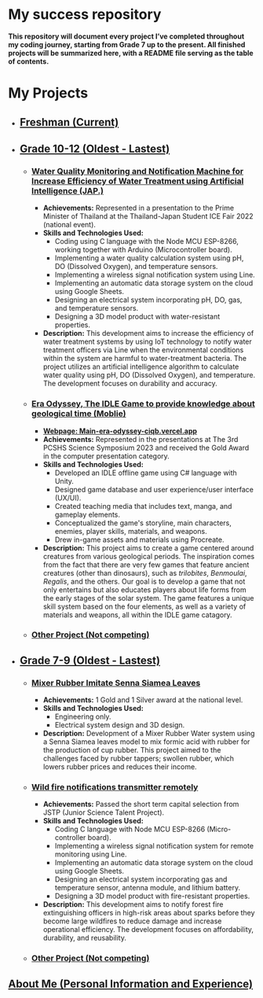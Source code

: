 # My success repository
**This repository will document every project I’ve completed throughout my coding journey, starting from Grade 7 up to the present. All finished projects will be summarized here, with a README file serving as the table of contents.**

# My Projects
- ## **[Freshman (Current)](freshman.md)**

- ## **[Grade 10-12 (Oldest - Lastest)](#my-project-between-grade-10-12-oldest---lastest)**
    - ### [**Water Quality Monitoring and Notification Machine for Increase Efficiency of Water Treatment using Artificial Intelligence (JAP.)**](grade10-12.md#water-quality-monitoring-and-notification-machine-for-increase-efficiency-of-water-treatment-using-artificial-intelligence-japs)
        - **Achievements:** Represented in a presentation to the Prime Minister of Thailand at the Thailand-Japan Student ICE Fair 2022 (national event).
        - **Skills and Technologies Used:**
            - Coding using C language with the Node MCU ESP-8266, working together with Arduino (Microcontroller board).
            - Implementing a water quality calculation system using pH, DO (Dissolved Oxygen), and temperature sensors.
            - Implementing a wireless signal notification system using Line.
            - Implementing an automatic data storage system on the cloud using Google Sheets.
            - Designing an electrical system incorporating pH, DO, gas, and temperature sensors.
            - Designing a 3D model product with water-resistant properties.
        - **Description:** This development aims to increase the efficiency of water treatment systems by using IoT technology to notify water treatment officers via Line when the environmental conditions within the system are harmful to water-treatment bacteria. The project utilizes an artificial intelligence algorithm to calculate water quality using pH, DO (Dissolved Oxygen), and temperature. The development focuses on durability and accuracy.

    - ### [**Era Odyssey, The IDLE Game to provide knowledge about geological time (Moblie)**](grade10-12.md#era-odyssey-the-idle-game-to-provide-knowledge-about-geological-time-moblie)
        - [**Webpage: Main-era-odyssey-ciqb.vercel.app**](https://main-era-odyssey-ciqb.vercel.app/assets/Home.html)
        - **Achievements:** Represented in the presentations at The 3rd PCSHS Science Symposium 2023 and received the Gold Award in the computer presentation category.
        - **Skills and Technologies Used:**
            - Developed an IDLE offline game using C# language with Unity.
            - Designed game database and user experience/user interface (UX/UI).
            - Created teaching media that includes text, manga, and gameplay elements.
            - Conceptualized the game's storyline, main characters, enemies, player skills, materials, and weapons.
            - Drew in-game assets and materials using Procreate.
        - **Description:**  This project aims to create a game centered around creatures from various geological periods. The inspiration comes from the fact that there are very few games that feature ancient creatures (other than dinosaurs), such as *trilobites*, *Benmoulai*, *Regalis*, and the others. Our goal is to develop a game that not only entertains but also educates players about life forms from the early stages of the solar system. The game features a unique skill system based on the four elements, as well as a variety of materials and weapons, all within the IDLE game catagory.
    - ### [**Other Project (Not competing)**](grade10-12.md#my-other-project)

- ## **[Grade 7-9 (Oldest - Lastest)](grade7-9.md#my-project-between-grade-7-9-oldest---lastest)**
    - ### [**Mixer Rubber Imitate Senna Siamea Leaves**](grade7-9.md#mixer-rubber-imitate-senna-siamea-leaves)
        - **Achievements:** 1 Gold and 1 Silver award at the national level.
        - **Skills and Technologies Used:**
            - Engineering only.
            - Electrical system design and 3D design.
        - **Description:** Development of a Mixer Rubber Water system using a Senna Siamea leaves model to mix formic acid with rubber for the production of cup rubber. This project aimed to the challenges faced by rubber tappers; swollen rubber, which lowers rubber prices and reduces their income.
        
    - ### [**Wild fire notifications transmitter remotely**](grade7-9.md#wild-fire-notifications-transmitter-remotely)
        - **Achievements:** Passed the short term capital selection from JSTP (Junior Science Talent Project).
        - **Skills and Technologies Used:**
            - Coding C language with Node MCU ESP-8266 (Micro-controller board).
            - Implementing a wireless signal notification system for remote monitoring using Line.
            - Implementing an automatic data storage system on the cloud using Google Sheets.
            - Designing an electrical system incorporating gas and temperature sensor, antenna module, and lithium battery.
            - Designing a 3D model product with fire-resistant properties.
        - **Description:** This development aims to notify forest fire extinguishing officers in high-risk areas about sparks before they become large wildfires to reduce damage and increase operational efficiency. The development focuses on affordability, durability, and reusability.
    - ### [**Other Project (Not competing)**](grade7-9.md#my-other-project)

## **[About Me (Personal Information and Experience)](aboutme.md)**




